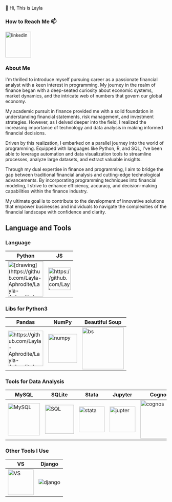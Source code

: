 👋 Hi, This is Layla



### How to Reach Me 📫
[<img width="80" alt="linkedin" src="https://github.com/Layla-Aphrodite/Layla-Aphrodite/assets/163326456/39064f9e-e95a-4445-ab25-0c1b160d3ae9">](https://www.linkedin.com/in/laylayuan/)


### About Me
I'm thrilled to introduce myself pursuing career as a passionate financial analyst with a keen interest in programming. My journey in the realm of finance began with a deep-seated curiosity about economic systems, market dynamics, and the intricate web of numbers that govern our global economy.

My academic pursuit in finance provided me with a solid foundation in understanding financial statements, risk management, and investment strategies. However, as I delved deeper into the field, I realized the increasing importance of technology and data analysis in making informed financial decisions.

Driven by this realization, I embarked on a parallel journey into the world of programming. Equipped with languages like Python, R, and SQL, I've been able to leverage automation and data visualization tools to streamline processes, analyze large datasets, and extract valuable insights.

Through my dual expertise in finance and programming, I aim to bridge the gap between traditional financial analysis and cutting-edge technological advancements. By incorporating programming techniques into financial modeling, I strive to enhance efficiency, accuracy, and decision-making capabilities within the finance industry.

My ultimate goal is to contribute to the development of innovative solutions that empower businesses and individuals to navigate the complexities of the financial landscape with confidence and clarity.

## Language and Tools
### Language
| Python | JS |
|--------|----|
|<img src="https://github.com/Layla-Aphrodite/Layla-Aphrodite/assets/163326456/a9aa6213-2c70-40dc-8367-f194f1f585d4.png" alt="[drawing](https://github.com/Layla-Aphrodite/Layla-Aphrodite/assets/163326456/a9aa6213-2c70-40dc-8367-f194f1f585d4.png)" width="110"/> | <img src="https://github.com/Layla-Aphrodite/Layla-Aphrodite/assets/163326456/0c7e8855-8753-45ba-ae3c-e1a724dd24eb.png" alt="https://github.com/Layla-Aphrodite/Layla-Aphrodite/assets/163326456/0c7e8855-8753-45ba-ae3c-e1a724dd24eb.png" width="70"/>


### Libs for Python3
| Pandas | NumPy | Beautiful Soup |
|--------|-------|----------------|
| <img src="https://github.com/Layla-Aphrodite/Layla-Aphrodite/assets/163326456/a8114f03-308e-424e-8855-0b2f22693a6a.jpg" alt="https://github.com/Layla-Aphrodite/Layla-Aphrodite/assets/163326456/a8114f03-308e-424e-8855-0b2f22693a6a" width="110"/> | <img width="90" alt="numpy" src="https://github.com/Layla-Aphrodite/Layla-Aphrodite/assets/163326456/86e3c126-462c-443b-9b90-0e1e4424a558"> | <img width="130" alt="bs" src="https://github.com/Layla-Aphrodite/Layla-Aphrodite/assets/163326456/56230162-f8e6-488d-9e60-5caf6a04017e"> |


### Tools for Data Analysis
| MySQL | SQLite | Stata | Jupyter | Cognos | Power BI |
|-------|-----|-------|---------|--------|----------|
| <img width="100" alt="MySQL" src="https://github.com/Layla-Aphrodite/Layla-Aphrodite/assets/163326456/d45517c3-617d-4cd8-a09f-c225892aa3b7">|<img width="90" alt="SQL" src="https://github.com/Layla-Aphrodite/Layla-Aphrodite/assets/163326456/40cac9f7-629c-4a7e-b73e-c79e220bd257"> |<img width="80" alt="stata" src="https://github.com/Layla-Aphrodite/Layla-Aphrodite/assets/163326456/385f8a46-73e4-4fb5-9bd4-66f5a29be900"> |<img width="80" alt="jupter" src="https://github.com/Layla-Aphrodite/Layla-Aphrodite/assets/163326456/607ec62f-a545-4755-9e59-72f6452b9911">|<img width="120" alt="cognos" src="https://github.com/Layla-Aphrodite/Layla-Aphrodite/assets/163326456/7cf81de4-3fbc-470f-af1e-107538e04cac">|<img width="110" alt="power bi" src="https://github.com/Layla-Aphrodite/Layla-Aphrodite/assets/163326456/fda90c8d-05db-4285-804e-5a802363c73b">|


### Other Tools I Use
| VS | Django |
|----|--------|
|<img width="80" alt="VS" src="https://github.com/Layla-Aphrodite/Layla-Aphrodite/assets/163326456/9a706aa6-717c-4757-a5e7-d67b6ac04728">|<img width=“10” alt="django" src="https://github.com/Layla-Aphrodite/Layla-Aphrodite/assets/163326456/249c9054-9e6c-4b8b-acf5-642a60894479">|






<!---
Layla-Aphrodite/Layla-Aphrodite is a ✨ special ✨ repository because its `README.md` (this file) appears on your GitHub profile.
You can click the Preview link to take a look at your changes.
--->
